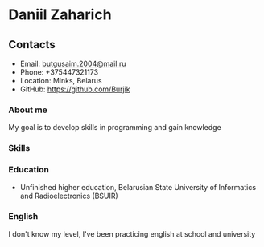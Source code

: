 # Daniil Zaharich

## Contacts
* Email: butgusaim.2004@mail.ru
* Phone: +375447321173
* Location: Minks, Belarus
* GitHub: https://github.com/Burjik


### About me

My goal is to develop skills in programming and gain knowledge

### Skills 



### Education

* Unfinished higher education, Belarusian State University of Informatics and Radioelectronics (BSUIR)

### English

I don't know my level, I've been practicing english at school and university